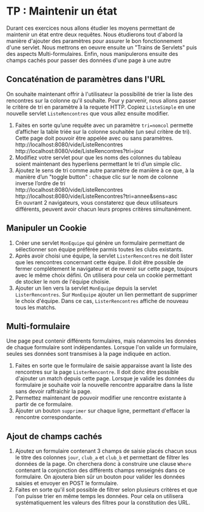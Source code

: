 # TP : Maintenir un état

Durant ces exercices nous allons étudier les moyens permettant de maintenir un état entre deux requêtes. 
Nous étudierons tout d'abord la manière d'ajouter des paramètres pour assurer le bon fonctionnement d'une servlet. Nous mettrons en oeuvre ensuite un "Trains de Servlets" puis des aspects Multi-formulaires. Enfin, nous manipulerons ensuite des champs cachés pour passer des données d'une page à une autre

## Concaténation de paramètres dans l'URL

On souhaite maintenant offrir à l'utilisateur la possibilité de trier la liste des rencontres sur la colonne qu'il souhaite. Pour y parvenir, nous allons passer le critère de tri en paramètre à la requete HTTP. Copiez `ListeSimple` en une nouvelle servlet `ListeRencontres` que vous allez ensuite modifier.

1. Faites en sorte qu’une requête avec un paramètre `tri=nomcol` permette d’afficher la table triée sur la colonne souhaitée
(un seul critère de tri). Cette page doit pouvoir être appelée avec ou sans paramètres.  
http://localhost:8080/vide/ListeRencontres  
http://localhost:8080/vide/ListeRencontres?tri=jour  
1. Modifiez votre servlet pour que les noms des colonnes du tableau soient maintenant des hyperliens permettant le tri d’un simple clic.
1. Ajoutez le sens de tri comme autre paramètre de manière à ce que, à la manière d’un "toggle button" : chaque clic sur le nom de colonne inverse l’ordre de tri  
http://localhost:8080/vide/ListeRencontres  
http://localhost:8080/vide/ListeRencontres?tri=annee&sens=asc  
En ouvrant 2 navigateurs, vous constaterez que deux utilisateurs différents, peuvent avoir chacun leurs propres critères simultanément.

## Manipuler un Cookie

1. Créer une servlet `MonEquipe` qui génère un formulaire permettant de sélectionner son équipe préférée parmis toutes les clubs existants.
1. Après avoir choisi une équipe, la servlet `ListerRencontres` ne doit lister que les rencontres concernant cette équipe. Il doit être possible de fermer complétement le navigateur et de revenir sur cette page, toujours avec le même choix défini. On utilisera pour cela un cookie permettant de stocker le nom de l'équipe choisie.
1. Ajouter un lien vers la servlet `MonEquipe` depuis la servlet `ListerRencontres`. Sur `MonEquipe` ajouter un lien permettant de supprimer le choix d'équipe. Dans ce cas, `ListerRencontres` affiche de nouveau tous les matchs.

## Multi-formulaire

Une page peut contenir différents formulaires, mais néanmoins les données de chaque formulaire sont indépendantes. Lorsque l'on valide un formulaire, seules ses données sont transmises à la page indiquée en action.

1. Faites en sorte que le formulaire de saisie apparaisse avant la liste des rencontres sur la page `ListerRencontre`. Il doit donc être possible d'ajouter un match depuis cette page. Lorsque je valide les données du formulaire je souhaite voir la nouvelle rencontre apparaitre dans la liste sans devoir raffraichir la page.
1. Permettez maintenant de pouvoir modifier une rencontre existante à partir de ce formulaire.
1. Ajouter un bouton `supprimer` sur chaque ligne, permettant d'effacer la rencontre correspondante.


## Ajout de champs cachés

1. Ajoutez un formulaire contenant 3 champs de saisie placés chacun sous le titre des colonnes `jour`, `club_a` et `club_b` et permettant de filtrer les données de la page. On cherchera donc à construire une clause `Where` contenant la conjonction des différents champs renseignés dans ce formulaire. On ajoutera bien sûr un bouton pour valider les données saisies et envoyer en POST le formulaire.
1. Faites en sorte qu'il soit possible de filtrer selon plusieurs critères et que l'on puisse trier en même temps les données. Pour cela on utilisera systématiquement les valeurs des filtres pour la constitution des URL.
